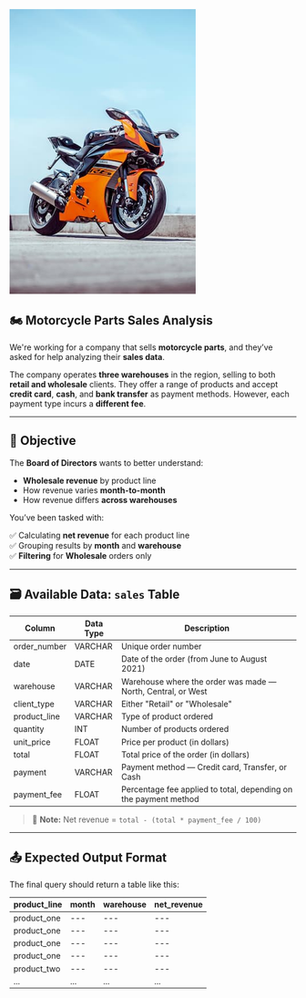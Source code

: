 ![Motorcycle](motorcycle.jpg)

## 🏍️ Motorcycle Parts Sales Analysis

We're working for a company that sells **motorcycle parts**, and they’ve asked for help analyzing their **sales data**.

The company operates **three warehouses** in the region, selling to both **retail and wholesale** clients. They offer a range of products and accept **credit card**, **cash**, and **bank transfer** as payment methods. However, each payment type incurs a **different fee**.

---

## 🎯 Objective

The **Board of Directors** wants to better understand:

- **Wholesale revenue** by product line
- How revenue varies **month-to-month**
- How revenue differs **across warehouses**

You’ve been tasked with:

✅ Calculating **net revenue** for each product line  
✅ Grouping results by **month** and **warehouse**  
✅ **Filtering** for **Wholesale** orders only

---

## 🗃️ Available Data: `sales` Table

| Column        | Data Type | Description                                                                 |
|---------------|-----------|-----------------------------------------------------------------------------|
| order_number  | VARCHAR   | Unique order number                                                         |
| date          | DATE      | Date of the order (from June to August 2021)                                |
| warehouse     | VARCHAR   | Warehouse where the order was made — North, Central, or West                |
| client_type   | VARCHAR   | Either "Retail" or "Wholesale"                                              |
| product_line  | VARCHAR   | Type of product ordered                                                     |
| quantity      | INT       | Number of products ordered                                                  |
| unit_price    | FLOAT     | Price per product (in dollars)                                              |
| total         | FLOAT     | Total price of the order (in dollars)                                       |
| payment       | VARCHAR   | Payment method — Credit card, Transfer, or Cash                             |
| payment_fee   | FLOAT     | Percentage fee applied to total, depending on the payment method            |

> 🧮 **Note:** Net revenue = `total - (total * payment_fee / 100)`

---

## 📤 Expected Output Format

The final query should return a table like this:

| product_line  | month | warehouse | net_revenue |
|---------------|-------|-----------|-------------|
| product_one   | ---   | ---       | ---         |
| product_one   | ---   | ---       | ---         |
| product_one   | ---   | ---       | ---         |
| product_one   | ---   | ---       | ---         |
| product_two   | ---   | ---       | ---         |
| ...           | ...   | ...       | ...         |
